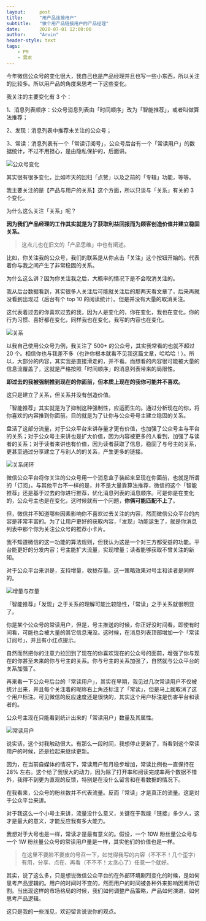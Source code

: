 ```yaml
---
layout:     post
title:      "用产品连接用户"
subtitle:   "做个用产品链接用户的产品经理"
date:       2020-07-01 12:00:00
author:     "Arvin"
header-style: text
tags:
    - PM
    - 需求
---
```



今年微信公众号的变化很大，我自己也是产品经理并且也写一些小东西，所以关注的比较多。所以用产品的角度来思考一下这些变化。

我关注的主要变化有 3 个：

1、消息列表顺序：公众号消息列表由「时间顺序」改为「智能推荐」，或者叫做算法推荐；

2、发现：消息列表中推荐未关注的公众号；

3、常读：消息列表有一个「常读订阅号」，公众号后台有一个「常读用户」的数据统计，不过不用担心，是由隐私保护的，后面讲。

![公众号变化](../图片/文章配图/公众号变化.png)

其实很有很多变化，比如昨天的回归「点赞」以及之前的「专辑」功能，等等。

我主要关注的是【产品与用户的关系】这个方面，所以只谈与「关系」有关的 3 个变化。

为什么这么关注「关系」呢？

**因为我们产品经理的工作其实就是为了获取利益回报而为顾客创造价值并建立稳固关系。**

>这点儿也在旧文的「产品思维」中也有阐述。

比如，你关注我的公众号，我们的联系是从你点击「关注」这个按钮开始的。代表着你与我之间产生了非常稳固的关系。

为什么这么讲？因为你关注我之后，大概率的情况下是不会取消关注的。

我从后台数据看到，其实很多人关注后可能就关注后的那两天看文章了，后来再就没看到出现过（后台有个 top 10 的阅读统计）。但是并没有大量的取消关注。

这代表着过去的你喜欢过去的我，因为人是变化的，你在变化，我也在变化。你的行为习惯、喜好都在变化，同样我也在变化，我写的内容也在变化。

![关系](../图片/文章配图/关系.png)

以我自己使用公众号为例，我关注了 500+ 的公众号，其实我常看的也就不超过 20 个。相信你也与我差不多（也许你根本就看不见我这篇文章，哈哈哈！）。所以，大部分的内容，其实我是直接滑走的，并不看。而想看的内容很可能被大量的信息流覆盖了，这就是严格按照「时间顺序」的消息列表带来的局限性。

**即过去的我被强制推到现在的你面前，但本质上现在的我你可能并不喜欢。**

这只是建立了关系，但关系并没有创造价值。

「智能推荐」其实就是为了抑制这种强制性，应运而生的。通过分析现在的你，将你喜欢的内容推到你面前。目的就是为了让你与公众号号主建立稳固的关系。

盘活了这部分流量，对于公众平台来讲存量才更有价值，也加强了公众号主与平台的关系；对于公众号主来讲也是扩大价值，因为内容被更多的人看到，加强了与读者的关系；对于读者来讲也有价值，因为读者获取了信息，稳固了与号主的关系，更甚至通过分享建立了与别人的的关系，产生更多的链接。

![关系闭环](../图片/文章配图/内容配图.png)

微信公众平台将你关注的公众号用一个消息盒子装起来呈现在你面前，也就是所谓的「订阅」。与其他平台不一样的是，并不是大量靠算法推荐，微信的这个「智能推荐」还是基于过去的你进行推荐，优化消息列表的消息顺序。可是你是在变化的，公众号主也是在变化，这时候就有一个问题，**你俩可能匹配不上了**。

但，微信并不知道哪些因素影响你不喜欢过去关注的内容，然而微信公众平台的内容是非常丰富的。为了让用户更好的获取内容，「发现」功能诞生了，就是你消息列表中那个你为关注公众号的推荐小卡片。

我不知道微信的这一功能的算法规则，但我认为这是一个对三方都受益的功能。平台能更好的分发内容；号主能扩大流量，实现增量；读者能够获取不曾关注的新知。

对于公众平台来讲是，支持增量，收拢存量。这一策略效果对号主和读者是同样的。

![增量与存量](../图片/文章配图/增量与存量.png)

「智能推荐」「发现」之于关系的理解可能比较隐性，「常读」之于关系就很明显了。

你是某个公众号的常读用户，但是，号主推送的时候，你正好没时间看。即使有时间看，可能也会被大量的其它信息淹没。这时候，在消息列表顶部增加一个「常读订阅号」，并且有小红点提示。

自然而然把你的注意力拉回到了现在的你喜欢现在的公众号的面前，增强了你与现在的你甚至未来的你与号主的关系。你与号主的关系加强了，自然就与公众平台的关系加强了。

再来看一下公众号后台的「常读用户」，其实在早期，我见过几次常读用户不仅被统计出来，并且每个关注着的昵称右上角还标注了「常读」，但是马上就取消了这个用户标注。可见微信的反应速度还是很快的，其实这个用户标注是伤害平台和读者的。

公众号主现在只能看到统计出来的「常读用户」数量及其属性。

![常读用户](../图片/文章配图/常读用户.png)

说实话，这个对我触动很大。有那么一段时间，我想停止更新了，当看到这个常读用户的时候，还是捡起来继续更新。

因为，在当前自媒体的情况下，常读用户每月稳步增加，常读比例也一直保持在 28% 左右。这个给了我很大的动力，因为除了打开率和阅读完成率两个数据不错外，我得不到更为直观的反馈，特别是在没什么留言和在看数据的情况下。

在我看来，公众号的粉丝数并不代表流量。反而「常读」才是真正的流量。这是对于公众平台来讲。

对于我这么一个小号主来讲，流量没什么意义，关键在于我能「链接」多少人，这才是最大的意义，才能反应我有多大能力。

我想对于大号也是一样，常读才是最有意义的。假设，一个 10W 粉丝量公众号与一个 1W 粉丝量公众号的常读用户量是一样，其实他们的价值也是一样。

>在这里不要脸不要皮的号召一下，如觉得我写的内容（不不不！几个歪字）有用，分享、点在、再看（不不不！太贪心了）任意一个就好。

其实，说了这么多，只是想说微信公众平台的在外部环境剧烈变化的时候，是如何思考产品逻辑的。用户的时间时不变的，然而用户的时间被各种外来影响因素所切割。当出现这样的市场格局的时候，我们如何调整产品策略，产品如何演进，如何思考产品逻辑。

这只是我的一些浅见，欢迎留言说说你的观点。